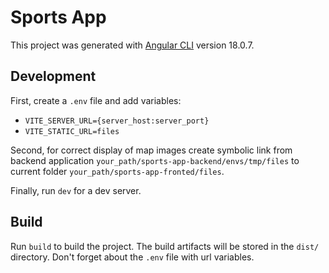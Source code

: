 # Sports App

This project was generated with [Angular CLI](https://github.com/angular/angular-cli) version 18.0.7.

## Development

First, create a `.env` file and add variables:

* `VITE_SERVER_URL={server_host:server_port}`
* `VITE_STATIC_URL=files`

Second, for correct display of map images create symbolic link
from backend application `your_path/sports-app-backend/envs/tmp/files`
to current folder `your_path/sports-app-fronted/files`.

Finally, run `dev` for a dev server.

## Build

Run `build` to build the project. The build artifacts will be stored in the `dist/` directory.
Don't forget about the `.env` file with url variables.


[//]: # (## Running unit tests)

[//]: # ()

[//]: # (Run `ng test` to execute the unit tests via [Karma]&#40;https://karma-runner.github.io&#41;.)

[//]: # ()

[//]: # (## Running end-to-end tests)

[//]: # ()

[//]: # (Run `ng e2e` to execute the end-to-end tests via a platform of your choice. To use this command, you need to first add a)

[//]: # (package that implements end-to-end testing capabilities.)
